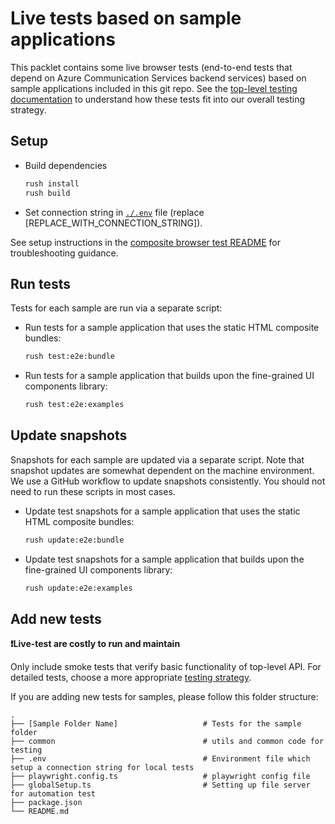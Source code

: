 # Live tests based on sample applications

This packlet contains some live browser tests (end-to-end tests that depend on Azure Communication Services backend services) based on sample applications included in this git repo. See the [top-level testing documentation](../../docs/references/automated-tests.md) to understand how these tests fit into our overall testing strategy.


## Setup

* Build dependencies
  ```sh
  rush install
  rush build
  ```
* Set connection string in [`./.env`](./.env) file (replace [REPLACE_WITH_CONNECTION_STRING]).

See setup instructions in the [composite browser test README](../../packages/react-composites/tests/README.md) for troubleshooting guidance.


## Run tests

Tests for each sample are run via a separate script:

* Run tests for a sample application that uses the static HTML composite bundles:
  ```sh
  rush test:e2e:bundle
  ```
* Run tests for a sample application that builds upon the fine-grained UI components library:
  ```sh
  rush test:e2e:examples
  ```

## Update snapshots

Snapshots for each sample are updated via a separate script. Note that snapshot updates are somewhat dependent on the machine environment. We use a GitHub workflow to update snapshots consistently. You should not need to run these scripts in most cases.

* Update test snapshots for a sample application that uses the static HTML composite bundles:
  ```sh
  rush update:e2e:bundle
  ```
* Update test snapshots for a sample application that builds upon the fine-grained UI components library:
  ```sh
  rush update:e2e:examples
  ```

## Add new tests

**❗Live-test are costly to run and maintain**

Only include smoke tests that verify basic functionality of top-level API. For detailed tests, choose a more appropriate [testing strategy](../../docs/references/automated-tests.md).

If you are adding new tests for samples, please follow this folder structure:

    .
    ├── [Sample Folder Name]                   # Tests for the sample folder
    ├── common                                 # utils and common code for testing
    ├── .env                                   # Environment file which setup a connection string for local tests
    ├── playwright.config.ts                   # playwright config file
    ├── globalSetup.ts                         # Setting up file server for automation test
    ├── package.json
    └── README.md